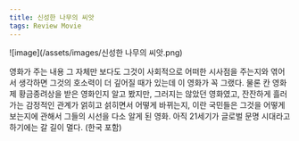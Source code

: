 ```yaml
---
title: 신성한 나무의 씨앗
tags: Review Movie
---
```


![image](/assets/images/신성한 나무의 씨앗.png)

영화가 주는 내용 그 자체만 보다도 그것이 사회적으로 어떠한 시사점을 주는지와 엮어서 생각하면 그것의 호소력이 더 깊어질 때가 있는데 이 영화가 꼭 그랬다. 물론 칸 영화제 황금종려상을 받은 영화인지 알고 봤지만, 그러지는 않았던 영화였고, 잔잔하게 흘러가는 감정적인 관계가 얽히고 섥히면서 어떻게 바뀌는지, 이란 국민들은 그것을 어떻게 보는지에 관해서 그들의 시선을 다소 알게 된 영화. 아직 21세기가 글로벌 문명 시대라고 하기에는 갈 길이 멀다. (한국 포함)